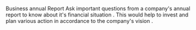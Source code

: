 Business annual Report
Ask important questions from a company's annual report to know about it's financial situation .
This would help to invest and plan various action in accordance to the company's vision .
